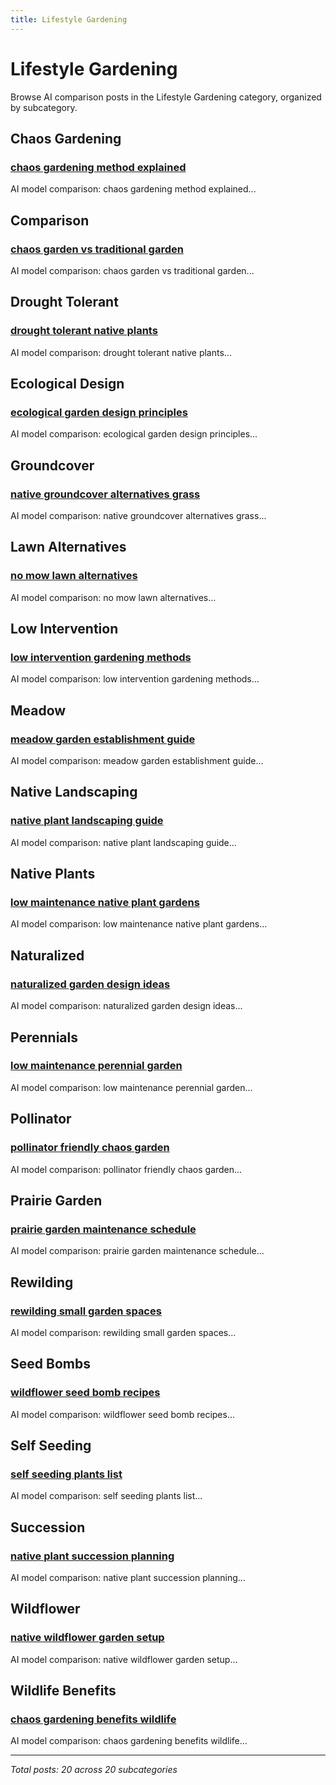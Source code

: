 ```yaml
---
title: Lifestyle Gardening
---
```


# Lifestyle Gardening

Browse AI comparison posts in the Lifestyle Gardening category, organized by subcategory.

## Chaos Gardening

### [chaos gardening method explained](chaos-gardening/chatgpt-vs-gemini-vs-mistral-chaos-gardening-2406.md)

AI model comparison: chaos gardening method explained...

## Comparison

### [chaos garden vs traditional garden](comparison/chatgpt-vs-claude-vs-deepseek-comparison-5902.md)

AI model comparison: chaos garden vs traditional garden...

## Drought Tolerant

### [drought tolerant native plants](drought-tolerant/chatgpt-vs-deepseek-vs-mistral-drought-tolerant-9572.md)

AI model comparison: drought tolerant native plants...

## Ecological Design

### [ecological garden design principles](ecological-design/chatgpt-vs-gemini-vs-grok-ecological-design-9010.md)

AI model comparison: ecological garden design principles...

## Groundcover

### [native groundcover alternatives grass](groundcover/gemini-vs-grok-vs-mistral-groundcover-7307.md)

AI model comparison: native groundcover alternatives grass...

## Lawn Alternatives

### [no mow lawn alternatives](lawn-alternatives/claude-vs-gemini-vs-mistral-lawn-alternatives-5609.md)

AI model comparison: no mow lawn alternatives...

## Low Intervention

### [low intervention gardening methods](low-intervention/chatgpt-vs-deepseek-vs-grok-low-intervention-9989.md)

AI model comparison: low intervention gardening methods...

## Meadow

### [meadow garden establishment guide](meadow/chatgpt-vs-deepseek-vs-gemini-meadow-7131.md)

AI model comparison: meadow garden establishment guide...

## Native Landscaping

### [native plant landscaping guide](native-landscaping/chatgpt-vs-deepseek-vs-mistral-native-landscaping-2319.md)

AI model comparison: native plant landscaping guide...

## Native Plants

### [low maintenance native plant gardens](native-plants/deepseek-vs-gemini-vs-grok-native-plants-5618.md)

AI model comparison: low maintenance native plant gardens...

## Naturalized

### [naturalized garden design ideas](naturalized/deepseek-vs-gemini-vs-mistral-naturalized-1740.md)

AI model comparison: naturalized garden design ideas...

## Perennials

### [low maintenance perennial garden](perennials/claude-vs-deepseek-vs-gemini-perennials-5054.md)

AI model comparison: low maintenance perennial garden...

## Pollinator

### [pollinator friendly chaos garden](pollinator/claude-vs-gemini-vs-mistral-pollinator-9095.md)

AI model comparison: pollinator friendly chaos garden...

## Prairie Garden

### [prairie garden maintenance schedule](prairie-garden/chatgpt-vs-gemini-vs-mistral-prairie-garden-9961.md)

AI model comparison: prairie garden maintenance schedule...

## Rewilding

### [rewilding small garden spaces](rewilding/claude-vs-gemini-vs-mistral-rewilding-9913.md)

AI model comparison: rewilding small garden spaces...

## Seed Bombs

### [wildflower seed bomb recipes](seed-bombs/claude-vs-deepseek-vs-mistral-seed-bombs-3515.md)

AI model comparison: wildflower seed bomb recipes...

## Self Seeding

### [self seeding plants list](self-seeding/chatgpt-vs-gemini-vs-mistral-self-seeding-9330.md)

AI model comparison: self seeding plants list...

## Succession

### [native plant succession planning](succession/chatgpt-vs-deepseek-vs-mistral-succession-3066.md)

AI model comparison: native plant succession planning...

## Wildflower

### [native wildflower garden setup](wildflower/chatgpt-vs-gemini-vs-mistral-wildflower-9269.md)

AI model comparison: native wildflower garden setup...

## Wildlife Benefits

### [chaos gardening benefits wildlife](wildlife-benefits/chatgpt-vs-grok-vs-mistral-wildlife-benefits-1302.md)

AI model comparison: chaos gardening benefits wildlife...

---

*Total posts: 20 across 20 subcategories*
